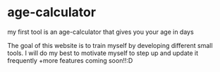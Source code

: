 # age-calculator
my first tool is an age-calculator that gives you your age in days

The goal of this website is to train myself by developing different small tools. I will do my best to motivate myself to step up and update it frequently
+more features coming soon!!:D
